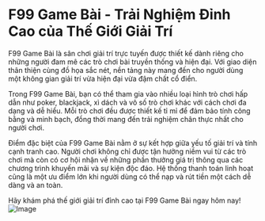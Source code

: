 # F99 Game Bài - Trải Nghiệm Đỉnh Cao của Thế Giới Giải Trí

F99 Game Bài là sân chơi giải trí trực tuyến được thiết kế dành riêng cho những người đam mê các trò chơi bài truyền thống và hiện đại. Với giao diện thân thiện cùng đồ họa sắc nét, nền tảng này mang đến cho người dùng một không gian giải trí vừa hiện đại vừa đậm chất cổ điển. 

Trong F99 Game Bài, bạn có thể tham gia vào nhiều loại hình trò chơi hấp dẫn như poker, blackjack, xì dách và vô số trò chơi khác với cách chơi đa dạng và dễ hiểu. Mỗi trò chơi đều được thiết kế tỉ mỉ để đảm bảo tính công bằng và minh bạch, đồng thời mang đến trải nghiệm chân thực nhất cho người chơi.

Điểm đặc biệt của F99 Game Bài nằm ở sự kết hợp giữa yếu tố giải trí và tính cạnh tranh cao. Người chơi không chỉ được tận hưởng niềm vui từ các trò chơi mà còn có cơ hội nhận về những phần thưởng giá trị thông qua các chương trình khuyến mãi và sự kiện độc đáo. Hệ thống thanh toán linh hoạt cũng là một ưu điểm lớn khi người dùng có thể nạp và rút tiền một cách dễ dàng và an toàn.

Hãy khám phá thế giới giải trí đỉnh cao tại F99 Game Bài ngay hôm nay!  
![Image](https://github.com/user-attachments/assets/bd51ea9f-0666-407b-a7a7-98ead6de688c)